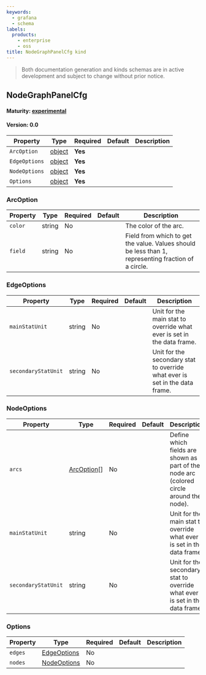 ```yaml
---
keywords:
  - grafana
  - schema
labels:
  products:
    - enterprise
    - oss
title: NodeGraphPanelCfg kind
---
```


> Both documentation generation and kinds schemas are in active development and subject to change without prior notice.

## NodeGraphPanelCfg

#### Maturity: [experimental](../../../maturity/#experimental)

#### Version: 0.0

| Property      | Type                   | Required | Default | Description |
| ------------- | ---------------------- | -------- | ------- | ----------- |
| `ArcOption`   | [object](#arcoption)   | **Yes**  |         |             |
| `EdgeOptions` | [object](#edgeoptions) | **Yes**  |         |             |
| `NodeOptions` | [object](#nodeoptions) | **Yes**  |         |             |
| `Options`     | [object](#options)     | **Yes**  |         |             |

### ArcOption

| Property | Type   | Required | Default | Description                                                                                         |
| -------- | ------ | -------- | ------- | --------------------------------------------------------------------------------------------------- |
| `color`  | string | No       |         | The color of the arc.                                                                               |
| `field`  | string | No       |         | Field from which to get the value. Values should be less than 1, representing fraction of a circle. |

### EdgeOptions

| Property            | Type   | Required | Default | Description                                                                 |
| ------------------- | ------ | -------- | ------- | --------------------------------------------------------------------------- |
| `mainStatUnit`      | string | No       |         | Unit for the main stat to override what ever is set in the data frame.      |
| `secondaryStatUnit` | string | No       |         | Unit for the secondary stat to override what ever is set in the data frame. |

### NodeOptions

| Property            | Type                      | Required | Default | Description                                                                             |
| ------------------- | ------------------------- | -------- | ------- | --------------------------------------------------------------------------------------- |
| `arcs`              | [ArcOption](#arcoption)[] | No       |         | Define which fields are shown as part of the node arc (colored circle around the node). |
| `mainStatUnit`      | string                    | No       |         | Unit for the main stat to override what ever is set in the data frame.                  |
| `secondaryStatUnit` | string                    | No       |         | Unit for the secondary stat to override what ever is set in the data frame.             |

### Options

| Property | Type                        | Required | Default | Description |
| -------- | --------------------------- | -------- | ------- | ----------- |
| `edges`  | [EdgeOptions](#edgeoptions) | No       |         |             |
| `nodes`  | [NodeOptions](#nodeoptions) | No       |         |             |
